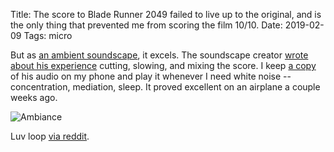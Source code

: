 Title: The score to Blade Runner 2049 failed to live up to the original, and is the only thing that prevented me from scoring the film 10/10.
Date: 2019-02-09
Tags: micro

But as [an ambient soundscape](https://www.youtube.com/watch?v=zY6Jot9FwV8), it excels. The soundscape creator [wrote about his experience](https://ryanmatejka.blogspot.com/2018/08/why-and-how-i-created-another-blade.html) cutting, slowing, and mixing the score. I keep [a copy](https://drive.google.com/drive/folders/1_Wdxag74G2IczleObBWxL1A1JbL_smuB) of his audio on my phone and play it whenever I need white noise -- concentration, mediation, sleep. It proved excellent on an airplane a couple weeks ago. 

![Ambiance](/media/images/blade_runner_2049-loop.gif)

Luv loop [via reddit](https://www.reddit.com/r/perfectloops/comments/7k4j1o/multitasking_blade_runner_2049l/).
